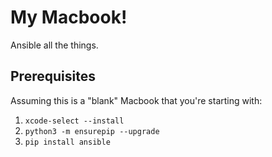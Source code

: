 # My Macbook!

Ansible all the things.

## Prerequisites

Assuming this is a "blank" Macbook that you're starting with:

1. `xcode-select --install`
2. `python3 -m ensurepip --upgrade`
3. `pip install ansible`
